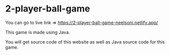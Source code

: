 # 2-player-ball-game

You can go to live link => https://2-player-ball-game-neelsoni.netlify.app/

This game is made using Java.

You will get source code of this website as well as Java source code for this game.
